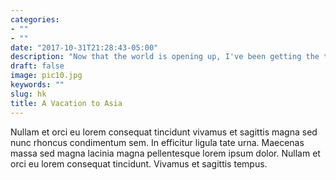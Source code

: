 ```yaml
---
categories:
- ""
- ""
date: "2017-10-31T21:28:43-05:00"
description: "Now that the world is opening up, I've been getting the travel bug. I wanted to see if I could predict the price of airbnbs in a city I would like to travel to: Hong Kong."
draft: false
image: pic10.jpg
keywords: ""
slug: hk
title: A Vacation to Asia
---
```


Nullam et orci eu lorem consequat tincidunt vivamus et sagittis magna sed nunc rhoncus condimentum sem. In efficitur ligula tate urna. Maecenas massa sed magna lacinia magna pellentesque lorem ipsum dolor. Nullam et orci eu lorem consequat tincidunt. Vivamus et sagittis tempus.